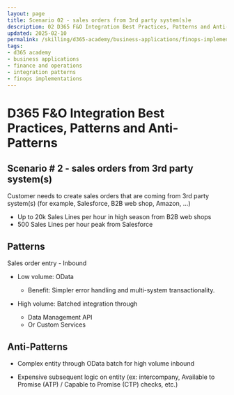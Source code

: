 ```yaml
---
layout: page
title: Scenario 02 - sales orders from 3rd party system(s)e
description: 02 D365 F&O Integration Best Practices, Patterns and Anti-Patterns
updated: 2025-02-10
permalink: /skilling/d365-academy/business-applications/finops-implementation-bestpractices-and-patterns/intscenario-02
tags:
- d365 academy
- business applications
- finance and operations
- integration patterns
- finops implementations
---
```


# D365 F&O Integration Best Practices, Patterns and Anti-Patterns

## Scenario # 2 - sales orders from 3rd party system(s)
Customer needs to create sales orders that are coming from 3rd party system(s) (for example, Salesforce, B2B web shop, Amazon, …)
* Up to 20k Sales Lines per hour in high season from B2B web shops
* 500 Sales Lines per hour peak from Salesforce


## Patterns
Sales order entry - Inbound

* Low volume: OData
    * Benefit: Simpler error handling and multi-system transactionality.

* High volume: Batched integration through 
    * Data Management API
    * Or Custom Services

## Anti-Patterns
* Complex entity through OData batch for high volume inbound

* Expensive subsequent logic on entity (ex: intercompany, Available to Promise (ATP) / Capable to Promise (CTP) checks, etc.)


